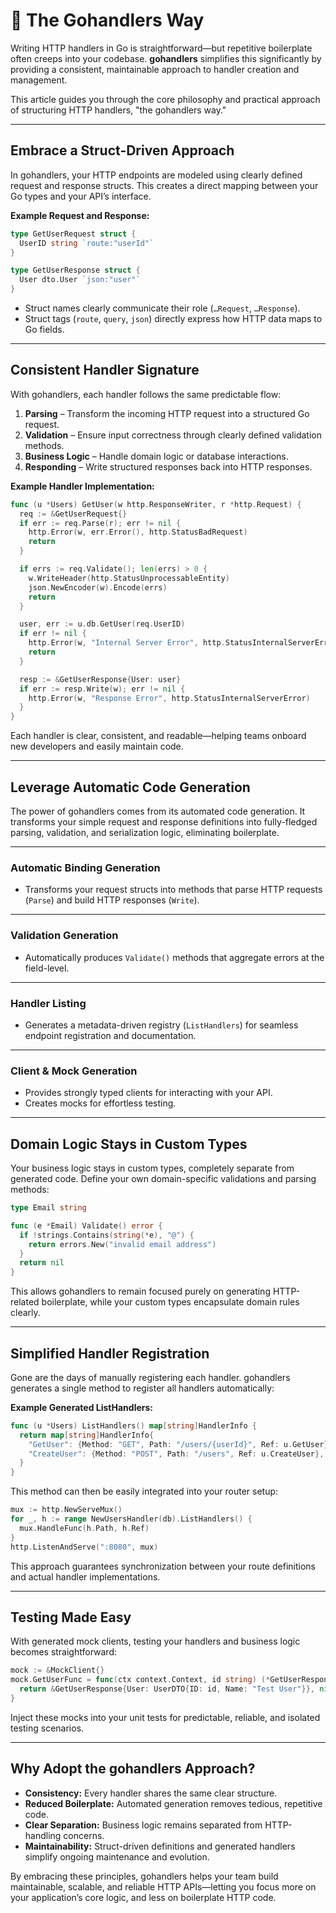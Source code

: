# 🎸 The Gohandlers Way

Writing HTTP handlers in Go is straightforward—but repetitive boilerplate often creeps into your codebase. **gohandlers** simplifies this significantly by providing a consistent, maintainable approach to handler creation and management.

This article guides you through the core philosophy and practical approach of structuring HTTP handlers, "the gohandlers way."

---

## Embrace a Struct-Driven Approach

In gohandlers, your HTTP endpoints are modeled using clearly defined request and response structs. This creates a direct mapping between your Go types and your API’s interface.

**Example Request and Response:**

```go
type GetUserRequest struct {
  UserID string `route:"userId"`
}

type GetUserResponse struct {
  User dto.User `json:"user"`
}
```

-   Struct names clearly communicate their role (`…Request`, `…Response`).
-   Struct tags (`route`, `query`, `json`) directly express how HTTP data maps to Go fields.

---

## Consistent Handler Signature

With gohandlers, each handler follows the same predictable flow:

1. **Parsing** – Transform the incoming HTTP request into a structured Go request.
2. **Validation** – Ensure input correctness through clearly defined validation methods.
3. **Business Logic** – Handle domain logic or database interactions.
4. **Responding** – Write structured responses back into HTTP responses.

**Example Handler Implementation:**

```go
func (u *Users) GetUser(w http.ResponseWriter, r *http.Request) {
  req := &GetUserRequest{}
  if err := req.Parse(r); err != nil {
    http.Error(w, err.Error(), http.StatusBadRequest)
    return
  }

  if errs := req.Validate(); len(errs) > 0 {
    w.WriteHeader(http.StatusUnprocessableEntity)
    json.NewEncoder(w).Encode(errs)
    return
  }

  user, err := u.db.GetUser(req.UserID)
  if err != nil {
    http.Error(w, "Internal Server Error", http.StatusInternalServerError)
    return
  }

  resp := &GetUserResponse{User: user}
  if err := resp.Write(w); err != nil {
    http.Error(w, "Response Error", http.StatusInternalServerError)
  }
}
```

Each handler is clear, consistent, and readable—helping teams onboard new developers and easily maintain code.

---

## Leverage Automatic Code Generation

The power of gohandlers comes from its automated code generation. It transforms your simple request and response definitions into fully-fledged parsing, validation, and serialization logic, eliminating boilerplate.

---

### Automatic Binding Generation

-   Transforms your request structs into methods that parse HTTP requests (`Parse`) and build HTTP responses (`Write`).

---

### Validation Generation

-   Automatically produces `Validate()` methods that aggregate errors at the field-level.

---

### Handler Listing

-   Generates a metadata-driven registry (`ListHandlers`) for seamless endpoint registration and documentation.

---

### Client & Mock Generation

-   Provides strongly typed clients for interacting with your API.
-   Creates mocks for effortless testing.

---

## Domain Logic Stays in Custom Types

Your business logic stays in custom types, completely separate from generated code. Define your own domain-specific validations and parsing methods:

```go
type Email string

func (e *Email) Validate() error {
  if !strings.Contains(string(*e), "@") {
    return errors.New("invalid email address")
  }
  return nil
}
```

This allows gohandlers to remain focused purely on generating HTTP-related boilerplate, while your custom types encapsulate domain rules clearly.

---

## Simplified Handler Registration

Gone are the days of manually registering each handler. gohandlers generates a single method to register all handlers automatically:

**Example Generated ListHandlers:**

```go
func (u *Users) ListHandlers() map[string]HandlerInfo {
  return map[string]HandlerInfo{
    "GetUser": {Method: "GET", Path: "/users/{userId}", Ref: u.GetUser},
    "CreateUser": {Method: "POST", Path: "/users", Ref: u.CreateUser},
  }
}
```

This method can then be easily integrated into your router setup:

```go
mux := http.NewServeMux()
for _, h := range NewUsersHandler(db).ListHandlers() {
  mux.HandleFunc(h.Path, h.Ref)
}
http.ListenAndServe(":8080", mux)
```

This approach guarantees synchronization between your route definitions and actual handler implementations.

---

## Testing Made Easy

With generated mock clients, testing your handlers and business logic becomes straightforward:

```go
mock := &MockClient{}
mock.GetUserFunc = func(ctx context.Context, id string) (*GetUserResponse, error) {
  return &GetUserResponse{User: UserDTO{ID: id, Name: "Test User"}}, nil
}
```

Inject these mocks into your unit tests for predictable, reliable, and isolated testing scenarios.

---

## Why Adopt the gohandlers Approach?

-   **Consistency:** Every handler shares the same clear structure.
-   **Reduced Boilerplate:** Automated generation removes tedious, repetitive code.
-   **Clear Separation:** Business logic remains separated from HTTP-handling concerns.
-   **Maintainability:** Struct-driven definitions and generated handlers simplify ongoing maintenance and evolution.

By embracing these principles, gohandlers helps your team build maintainable, scalable, and reliable HTTP APIs—letting you focus more on your application’s core logic, and less on boilerplate HTTP code.
